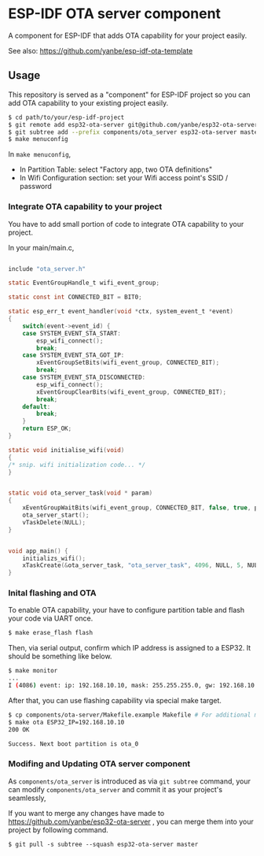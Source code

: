 # ESP-IDF OTA server component

A component for ESP-IDF that adds OTA capability for your project easily.

See also: https://github.com/yanbe/esp-idf-ota-template

## Usage

This repository is served as a "component" for ESP-IDF project so you can add OTA capability to your existing project easily.

```sh
$ cd path/to/your/esp-idf-project
$ git remote add esp32-ota-server git@github.com/yanbe/esp32-ota-server
$ git subtree add --prefix components/ota_server esp32-ota-server master --squash
$ make menuconfig
```

In `make menuconfig`,

* In Partition Table: select "Factory app, two OTA definitions"
* In Wifi Configuration section: set your Wifi access point's SSID / password

### Integrate OTA capability to your project

You have to add small portion of code to integrate OTA capability to your project.

In your main/main.c,

```c

include "ota_server.h"

static EventGroupHandle_t wifi_event_group;

static const int CONNECTED_BIT = BIT0;

static esp_err_t event_handler(void *ctx, system_event_t *event)
{
    switch(event->event_id) {
    case SYSTEM_EVENT_STA_START:
        esp_wifi_connect();
        break;
    case SYSTEM_EVENT_STA_GOT_IP:
        xEventGroupSetBits(wifi_event_group, CONNECTED_BIT);
        break;
    case SYSTEM_EVENT_STA_DISCONNECTED:
        esp_wifi_connect();
        xEventGroupClearBits(wifi_event_group, CONNECTED_BIT);
        break;
    default:
        break;
    }
    return ESP_OK;
}

static void initialise_wifi(void)
{
/* snip. wifi initialization code... */
}


static void ota_server_task(void * param)
{
    xEventGroupWaitBits(wifi_event_group, CONNECTED_BIT, false, true, portMAX_DELAY);
    ota_server_start();
    vTaskDelete(NULL);
}


void app_main() {
    initializs_wifi();
    xTaskCreate(&ota_server_task, "ota_server_task", 4096, NULL, 5, NULL);
}

```

### Inital flashing and OTA

To enable OTA capability, your have to configure partition table and flash your code via UART once.

```sh
$ make erase_flash flash
```

Then, via serial output, confirm which IP address is assigned to a ESP32. It should be something like below.

```sh
$ make monitor
...
I (4086) event: ip: 192.168.10.10, mask: 255.255.255.0, gw: 192.168.10.1
```

After that, you can use flashing capability via special make target.

```sh
$ cp components/ota-server/Makefile.example Makefile # For additional make target "ota"
$ make ota ESP32_IP=192.168.10.10
200 OK

Success. Next boot partition is ota_0
```

### Modifing and Updating OTA server component

As `components/ota_server` is introduced as via `git subtree` command, your can modify `components/ota_server`
and commit it as your project's seamlessly,

If you want to merge any changes have made to https://github.com/yanbe/esp32-ota-server ,
you can merge them into your project by following command.
```
$ git pull -s subtree --squash esp32-ota-server master
```
